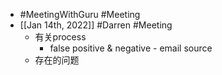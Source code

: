 - #MeetingWithGuru #Meeting
- [[Jan 14th, 2022]] #Darren #Meeting
	- 有关process
		- false positive & negative - email source
	- 存在的问题